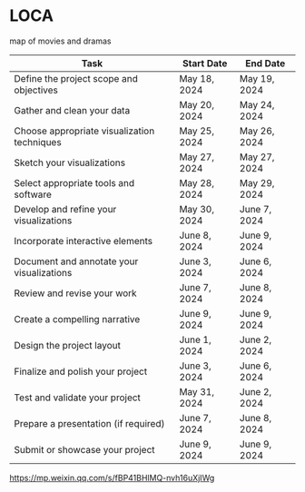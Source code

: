 # LOCA
map of movies and dramas

| Task                                           | Start Date   | End Date     |
|------------------------------------------------|--------------|--------------|
| Define the project scope and objectives        | May 18, 2024 | May 19, 2024 |
| Gather and clean your data                     | May 20, 2024 | May 24, 2024 |
| Choose appropriate visualization techniques    | May 25, 2024 | May 26, 2024 |
| Sketch your visualizations                     | May 27, 2024 | May 27, 2024 |
| Select appropriate tools and software          | May 28, 2024 | May 29, 2024 |
| Develop and refine your visualizations         | May 30, 2024 | June 7, 2024 |
| Incorporate interactive elements               | June 8, 2024 | June 9, 2024 |
| Document and annotate your visualizations      | June 3, 2024 | June 6, 2024 |
| Review and revise your work                     | June 7, 2024 | June 8, 2024 |
| Create a compelling narrative                  | June 9, 2024 | June 9, 2024 |
| Design the project layout                       | June 1, 2024 | June 2, 2024 |
| Finalize and polish your project                | June 3, 2024 | June 6, 2024 |
| Test and validate your project                  | May 31, 2024 | June 2, 2024 |
| Prepare a presentation (if required)           | June 7, 2024 | June 8, 2024 |
| Submit or showcase your project                 | June 9, 2024 | June 9, 2024 |

https://mp.weixin.qq.com/s/fBP41BHlMQ-nvh16uXjIWg
